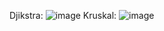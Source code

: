 Djikstra: ![image](https://github.com/PranavRao30/4D-ADA-1BM22CS201/assets/153255083/07a46c21-de0e-4756-81e5-0a42bf9f5eba)
Kruskal: ![image](https://github.com/PranavRao30/4D-ADA-1BM22CS201/assets/153255083/e003803a-0b31-4ca4-880e-3df213bcc9b7)
